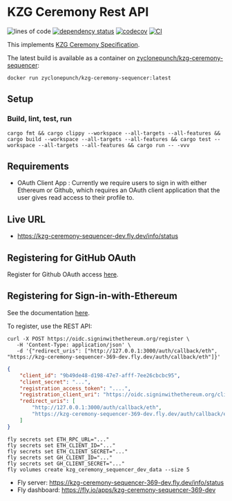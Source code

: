 # KZG Ceremony Rest API

![lines of code](https://img.shields.io/tokei/lines/github/zyclonepunch/kzg-ceremony-sequencer)
[![dependency status](https://deps.rs/repo/github/zyclonepunch/kzg-ceremony-sequencer/status.svg)](https://deps.rs/repo/github/zyclonepunch/kzg-ceremony-sequencer)
[![codecov](https://codecov.io/gh/zyclonepunch/kzg-ceremony-sequencer/branch/main/graph/badge.svg?token=WBPZ9U4TTO)](https://codecov.io/gh/zyclonepunch/kzg-ceremony-sequencer)
[![CI](https://github.com/zyclonepunch/kzg-ceremony-sequencer/actions/workflows/build-test-deploy.yml/badge.svg)](https://github.com/zyclonepunch/kzg-ceremony-sequencer/actions/workflows/build-test-deploy.yml)

This implements [KZG Ceremony Specification](https://github.com/ethereum/kzg-ceremony-specs).

The latest build is available as a container on [zyclonepunch/kzg-ceremony-sequencer](https://hub.docker.com/repository/docker/zyclonepunch/kzg-ceremony-sequencer/general):

```shell
docker run zyclonepunch/kzg-ceremony-sequencer:latest
```

## Setup

### Build, lint, test, run

```shell
cargo fmt && cargo clippy --workspace --all-targets --all-features && cargo build --workspace --all-targets --all-features && cargo test --workspace --all-targets --all-features && cargo run -- -vvv
```

## Requirements

-   OAuth Client App : Currently we require users to sign in with either Ethereum or Github, which requires an OAuth client application that the user gives read access to their profile to.

## Live URL

-   <https://kzg-ceremony-sequencer-dev.fly.dev/info/status>

## Registering for GitHub OAuth

Register for Github OAuth access [here](https://github.com/settings/developers).

## Registering for Sign-in-with-Ethereum

See the documentation [here](https://docs.login.xyz/servers/oidc-provider/hosted-oidc-provider).

To register, use the REST API:

```shell
curl -X POST https://oidc.signinwithethereum.org/register \
   -H 'Content-Type: application/json' \
   -d '{"redirect_uris": ["http://127.0.0.1:3000/auth/callback/eth", "https://kzg-ceremony-sequencer-369-dev.fly.dev/auth/callback/eth"]}'
```

```json
{
    "client_id": "9b49de48-d198-47e7-afff-7ee26cbcbc95",
    "client_secret": "...",
    "registration_access_token": "....",
    "registration_client_uri": "https://oidc.signinwithethereum.org/client/9b49de48-d198-47e7-afff-7ee26cbcbc95",
    "redirect_uris": [
        "http://127.0.0.1:3000/auth/callback/eth",
        "https://kzg-ceremony-sequencer-369-dev.fly.dev/auth/callback/eth"
    ]
}
```

```shell
fly secrets set ETH_RPC_URL="..."
fly secrets set ETH_CLIENT_ID="..."
fly secrets set ETH_CLIENT_SECRET="..."
fly secrets set GH_CLIENT_ID="..."
fly secrets set GH_CLIENT_SECRET="..."
fly volumes create kzg_ceremony_sequencer_dev_data --size 5
```

-   Fly server: <https://kzg-ceremony-sequencer-369-dev.fly.dev/info/status>
-   Fly dashboard: <https://fly.io/apps/kzg-ceremony-sequencer-369-dev>
